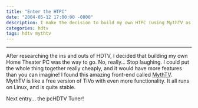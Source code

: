 ```yaml
---
title: "Enter the HTPC"
date: "2004-05-12 17:00:00 -0800"
description: I make the decision to build my own HTPC (using MythTV as the frontend)
categories: hdtv
tags: hdtv mythtv
---
```


---
After researching the ins and outs of HDTV, I decided that building my own Home Theater PC was the way to go. No, really... Stop laughing. I could put the whole thing together really cheaply, and it would have more features than you can imagine! I found this amazing front-end called [MythTV](http://www.mythtv.org/). MythTV is like a free version of TiVo with even more functionality. It all runs on Linux, and is quite stable.  
  
Next entry... the pcHDTV Tuner!
